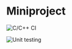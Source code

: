 # Miniproject

![C/C++ CI](https://github.com/99002622/Mini-Project/workflows/C/C++%20CI/badge.svg)


![Unit testing](https://github.com/99002622/Mini-Project/workflows/Unit%20testing/badge.svg)
